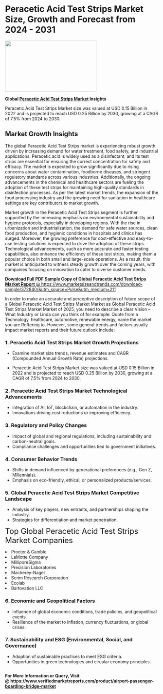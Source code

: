 <H1>Peracetic Acid Test Strips Market Size, Growth and Forecast from 2024 - 2031</H1><img class="aligncenter size-medium wp-image-584254" src="https://thirdeyenews.in/wp-content/uploads/2024/09/Global-Market-Research-300x168.jpeg" alt="" width="300" height="168" /><p><strong>Global&nbsp;<a href="https://www.marketsizeandtrends.com/download-sample/372840/&amp;utm_source=Pulse&amp;utm_medium=211">Peracetic Acid Test Strips Market</a> Insights</strong></p><p>Peracetic Acid Test Strips Market size was valued at USD 0.15 Billion in 2022 and is projected to reach USD 0.25 Billion by 2030, growing at a CAGR of 7.5% from 2024 to 2030.</p><p><h2>Market Growth Insights</h2> <p>The global Peracetic Acid Test Strips market is experiencing robust growth driven by increasing demand for water treatment, food safety, and industrial applications. Peracetic acid is widely used as a disinfectant, and its test strips are essential for ensuring the correct concentration for safety and efficacy. The market is expected to grow significantly due to rising concerns about water contamination, foodborne diseases, and stringent regulatory standards across various industries. Additionally, the ongoing advancements in the chemical and healthcare sectors are fueling the adoption of these test strips for maintaining high-quality standards in disinfection processes. As per the latest market trends, the expansion of the food processing industry and the growing need for sanitation in healthcare settings are key contributors to market growth.</p> <p><a href="#"></a></p> <p>Market growth in the Peracetic Acid Test Strips segment is further supported by the increasing emphasis on environmental sustainability and hygiene protocols, especially in developing regions. With the rise in urbanization and industrialization, the demand for safe water sources, clean food production, and hygienic conditions in hospitals and clinics has surged. Moreover, the growing preference for cost-effective and easy-to-use testing solutions is expected to drive the adoption of these strips. Technological advancements, such as more accurate and faster testing capabilities, also enhance the efficiency of these test strips, making them a popular choice in both small and large-scale operations. As a result, this market is anticipated to witness steady growth over the coming years, with companies focusing on innovation to cater to diverse customer needs.</p> <p><a href="#"></p><p><span class=""><strong>Download Full PDF Sample Copy of Global Peracetic Acid Test Strips Market Report</strong> @ <a href="https://www.marketsizeandtrends.com/download-sample/372840/&amp;utm_source=Pulse&amp;utm_medium=211" target="_blank">https://www.marketsizeandtrends.com/download-sample/372840/&amp;utm_source=Pulse&amp;utm_medium=211</a></span></p><p>In order to make an accurate and perceptive description of future scope of a Global&nbsp;Peracetic Acid Test Strips Market Market as Global&nbsp;Peracetic Acid Test Strips Market Market of 2025, you need to describe a clear Vision &ndash; What Industry or Linda can you think of for example: Quote from a Technology, healthcare, automotive, renewable energy, name the market you are Reffering to. However, some general trends and factors usually impact market reports and their future outlook include:</p><h3>1.&nbsp;<strong>Peracetic Acid Test Strips Market Growth Projections</strong></h3><ul><li>Examine market size trends, revenue estimates and CAGR (Compounded Annual Growth Rate) projections.</li><li><p>Peracetic Acid Test Strips Market size was valued at USD 0.15 Billion in 2022 and is projected to reach USD 0.25 Billion by 2030, growing at a CAGR of 7.5% from 2024 to 2030.</p></li></ul><h3>2.&nbsp;<strong>Peracetic Acid Test Strips Market Technological Advancements</strong></h3><ul><li>Integration of AI, IoT, blockchain, or automation in the industry.</li><li>Innovations driving cost reductions or improving efficiency.</li></ul><h3>3.&nbsp;<strong>Regulatory and Policy Changes</strong></h3><ul><li>Impact of global and regional regulations, including sustainability and carbon-neutral goals.</li><li>Compliance challenges and opportunities tied to government initiatives.</li></ul><h3>4.&nbsp;<strong>Consumer Behavior Trends</strong></h3><ul><li>Shifts in demand influenced by generational preferences (e.g., Gen Z, Millennials).</li><li>Emphasis on eco-friendly, ethical, or personalized products/services.</li></ul><h3>5.&nbsp;<strong>Global Peracetic Acid Test Strips Market Competitive Landscape</strong></h3><ul><li>Analysis of key players, new entrants, and partnerships shaping the industry.</li><li>Strategies for differentiation and market penetration.</li></ul><p data-pm-slice="1 1 []"><span style="color: inherit; font-family: inherit; font-size: 25px;">Top Global Peracetic Acid Test Strips Market Companies</span></p><div class="" data-test-id=""><p><li>Procter & Gamble</li><li> LaMotte Company</li><li> MilliporeSigma</li><li> Precision Laboratories</li><li> Macherey-Nagel</li><li> Serim Research Corporation</li><li> Ecolab</li><li> Bartovation LLC</li></p></div><h3>6.&nbsp;<strong>Economic and Geopolitical Factors</strong></h3><ul><li>Influence of global economic conditions, trade policies, and geopolitical events.</li><li>Resilience of the market to inflation, currency fluctuations, or global crises.</li></ul><h3>7.&nbsp;<strong>Sustainability and ESG (Environmental, Social, and Governance)</strong></h3><ul><li>Adoption of sustainable practices to meet ESG criteria.</li><li>Opportunities in green technologies and circular economy principles.</li></ul><h2><strong style="font-size: 14px;">For More Information or Query, Visit @&nbsp;</strong><a style="background-color: #ffffff; font-size: 14px;" href="https://www.marketsizeandtrends.com/report/peracetic-acid-test-strips-market/" target="_blank">https://www.verifiedmarketreports.com/product/airport-passenger-boarding-bridge-market</a></h2>
